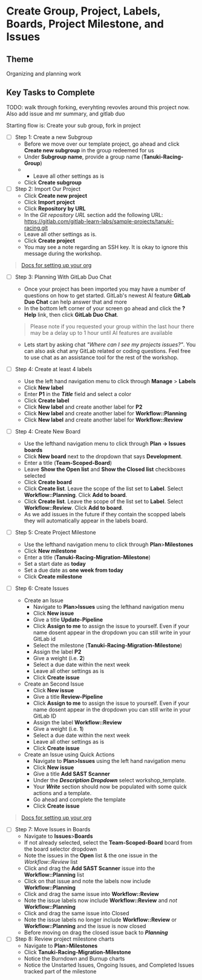 # Create Group, Project, Labels, Boards, Project Milestone, and Issues

## Theme

Organizing and planning work

## Key Tasks to Complete

TODO: walk through forking, everyhting revovles around this project now. Also add issue and mr summary, and gitlab duo

Starting flow is: Create your sub group, fork in project

* [ ] Step 1: Create a new Subgroup
  * Before we move over our template project, go ahead and click **Create new subgroup** in the group redeemed for us
  * Under **Subgroup name**, provide a group name (**Tanuki-Racing-Group**)
  * * Leave all other settings as is
  * Click **Create subgroup**
* [ ] Step 2: Import Our Project
  * Click **Create new project**
  * Click **Import project**
  * Click **Repository by URL**
  * In the _Git repository URL_ section add the following URL: https://gitlab.com/gitlab-learn-labs/sample-projects/tanuki-racing.git
  * Leave all other settings as is.
  * Click **Create project**
  * You may see a note regarding an SSH key. It is okay to ignore this message during the workshop.

> [Docs for setting up your org](https://docs.gitlab.com/ee/topics/set_up_organization.html)

* [ ] Step 3: Planning With GitLab Duo Chat
  * Once your project has been imported you may have a number of questions on how to get started. GitLab's newest AI feature **GitLab Duo Chat** can help answer that and more
  * In the bottom left corner of your screen go ahead and click the **? Help** link, then click **GitLab Duo Chat**.

  > Please note if you requested your group within the last hour there may be a delay up to 1 hour until AI features are available

  * Lets start by asking chat _"Where can I see my projects issues?"_. You can also ask chat any GitLab related or coding questions. Feel free to use chat as an assistance tool for the rest of the workshop.

* [ ] Step 4: Create at least 4 labels
  * Use the left hand navigation menu to click through **Manage** > **Labels**
  * Click **New label**
  * Enter **P1** in the ***Title*** field and select a color
  * Click **Create label**
  * Click **New label** and create another label for **P2**
  * Click **New label** and create another label for **Workflow::Planning**
  * Click **New label** and create another label for **Workflow::Review**
* [ ] Step 4: Create New Board
  * Use the lefthand navigation menu to click through **Plan -> Issues boards**
  * Click **New board** next to the dropdown that says **Development**.
  * Enter a title (**Team-Scoped-Board**)
  * Leave **Show the Open list** and **Show the Closed list** checkboxes selected
  * Click **Create board**
  * Click **Create list**. Leave the scope of the list set to **Label**. Select **Workflow::Planning**. Click **Add to board**.
  * Click **Create list**. Leave the scope of the list set to **Label**. Select **Workflow::Review**. Click **Add to board**.
  * As we add issues in the future if they contain the scopped labels they will automatically appear in the labels board.
* [ ] Step 5: Create Project Milestone
  * Use the lefthand navigation menu to click through **Plan**>**Milestones**
  * Click **New milestone**
  * Enter a title (**Tanuki-Racing-Migration-Milestone**)
  * Set a start date as **today**
  * Set a due date as **one week from today**
  * Click **Create milestone**
* [ ] Step 6: Create Issues
  * Create an Issue
    * Navigate to **Plan>Issues** using the lefthand navigation menu
    * Click **New issue**
    * Give a title **Update-Pipeline**
    * Click **Assign to me** to assign the issue to yourself. Even if your name dosent appear in the dropdown you can still write in your GitLab id
    * Select the milestone (**Tanuki-Racing-Migration-Milestone**)
    * Assign the label **P2**
    * Give a weight (i.e. **2**)
    * Select a due date within the next week
    * Leave all other settings as is
    * Click **Create issue**
  * Create an Second Issue
    * Click **New issue**
    * Give a title **Review-Pipeline**
    * Click **Assign to me** to assign the issue to yourself. Even if your name dosent appear in the dropdown you can still write in your GitLab ID
    * Assign the label **Workflow::Review**
    * Give a weight (i.e. **1**)
    * Select a due date within the next week
    * Leave all other settings as is
    * Click **Create issue**
  * Create an Issue using Quick Actions
    * Navigate to **Plan>Issues** using the left hand navigation menu
    * Click **New issue**
    * Give a title **Add SAST Scanner**
    * Under the ***Description Dropdown*** select workshop_template.
    * Your ***Write*** section should now be populated with some quick actions and a template. 
    * Go ahead and complete the template
    * Click **Create issue**

> [Docs for setting up your org](https://docs.gitlab.com/ee/user/project/quick_actions.html)


* [ ] Step 7: Move Issues in Boards
  * Navigate to **Issues**>**Boards**
  * If not already selected, select the **Team-Scoped-Board** board from the board selector dropdown
  * Note the issues in the **Open** list & the one issue in the _Workflow::Review_ list
  * Click and drag the **Add SAST Scanner** issue into the **Workflow::Planning** list
  * Click on that issue and note the labels now include **Workflow::Planning**
  * Click and drag the same issue into **Workflow::Review**
  * Note the issue labels now include **Workflow::Review** and *not* **Workflow::Planning**
  * Click and drag the same issue into Closed
  * Note the issue labels no longer include **Workflow::Review** or **Workflow::Planning** and the issue is now closed
  * Before moving on drag the closed issue back to ***Planning***
* [ ] Step 8: Review project milestone charts
  * Navigate to **Plan**>**Milestones**
  * Click **Tanuki-Racing-Migration-Milestone**
  * Notice the Burndown and Burnup charts
  * Notice the Unstarted Issues, Ongoing Issues, and Completed Issues tracked part of the milestone
